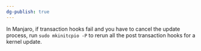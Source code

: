 ```yaml
---
dg-publish: true
---
```


In Manjaro, if transaction hooks fail and you have to cancel the update process, run
`sudo mkinitcpio -P` to rerun all the post transaction hooks for a kernel update.